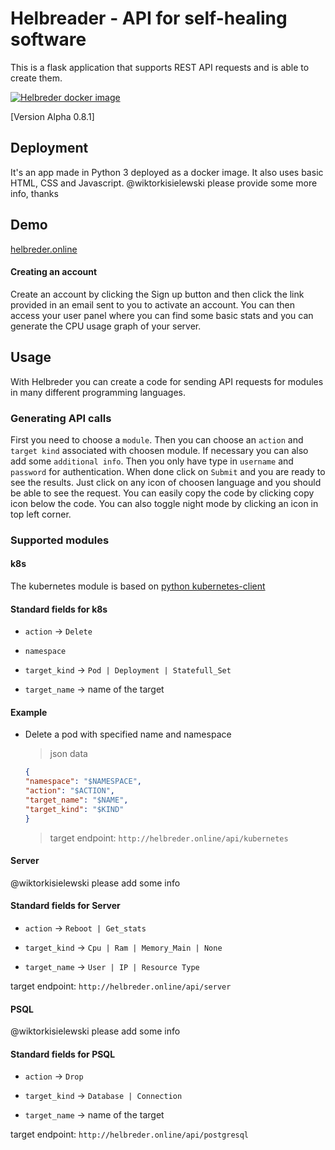 # Helbreader - API for self-healing software

This is a flask application that supports REST API requests and is able to create them.

[![Helbreder docker image](https://github.com/wiktorkisielewski/helbreder/actions/workflows/image_builder.yml/badge.svg?branch=main)](https://github.com/wiktorkisielewski/helbreder/actions/workflows/image_builder.yml)

[Version Alpha 0.8.1]

## Deployment

It's an app made in Python 3 deployed as a docker image. It also uses basic HTML, CSS and Javascript. @wiktorkisielewski please provide some more info, thanks

## Demo

[helbreder.online](https://helbreder.online/)

#### Creating an account

Create an account by clicking the Sign up button and then click the link provided in an email sent to you to activate an account. You can then access your user panel where you can find some basic stats and you can generate the CPU usage graph of your server.

## Usage

With Helbreder you can create a code for sending API requests for modules in many different programming languages.

### Generating API calls

First you need to choose a `module`. Then you can choose an `action` and `target kind` associated with choosen module. If necessary you can also add some `additional info`. Then you only have type in `username` and `password` for authentication. When done click on `Submit` and you are ready to see the results. Just click on any icon of choosen language and you should be able to see the request. You can easily copy the code by clicking copy icon below the code. You can also toggle night mode by clicking an icon in top left corner.

### Supported modules

#### k8s

The kubernetes module is based on [python kubernetes-client](https://github.com/kubernetes-client/python)

#### Standard fields for k8s

- `action` &#8594; `Delete`

- `namespace`

- `target_kind` &#8594; `Pod | Deployment | Statefull_Set`

- `target_name` &#8594; name of the target

#### Example

- Delete a pod with specified name and namespace

    > json data

    ```json
    {
    "namespace": "$NAMESPACE", 
    "action": "$ACTION", 
    "target_name": "$NAME", 
    "target_kind": "$KIND"
    }
    ```

    > target endpoint: `http://helbreder.online/api/kubernetes`

#### Server

@wiktorkisielewski please add some info

#### Standard fields for Server

- `action` &#8594; `Reboot | Get_stats`

- `target_kind` &#8594; `Cpu | Ram | Memory_Main | None`

- `target_name` &#8594; `User | IP | Resource Type`

target endpoint: `http://helbreder.online/api/server`

#### PSQL

@wiktorkisielewski please add some info

#### Standard fields for PSQL

- `action` &#8594; `Drop`

- `target_kind` &#8594; `Database | Connection`

- `target_name` &#8594; name of the target

target endpoint: `http://helbreder.online/api/postgresql`
